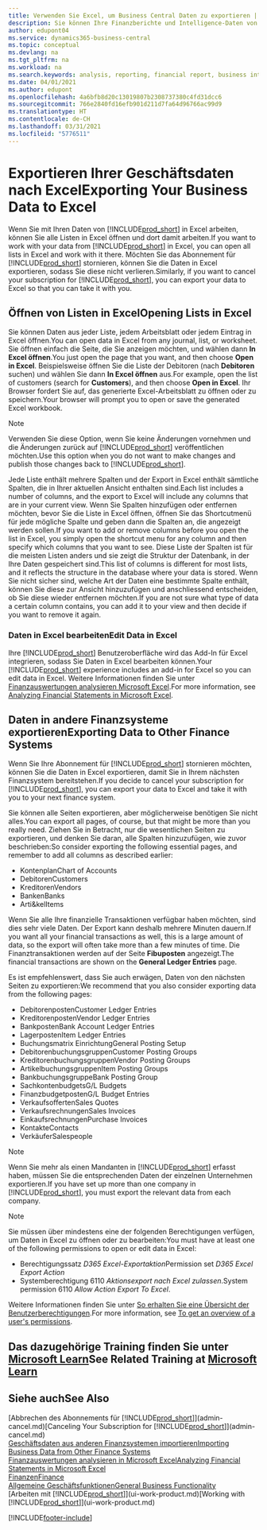 ```yaml
---
title: Verwenden Sie Excel, um Business Central Daten zu exportieren | Microsoft Docs
description: Sie können Ihre Finanzberichte und Intelligence-Daten von Business Central in Excel exportieren, oder Ihre Financials Daten in Excel öffnen.
author: edupont04
ms.service: dynamics365-business-central
ms.topic: conceptual
ms.devlang: na
ms.tgt_pltfrm: na
ms.workload: na
ms.search.keywords: analysis, reporting, financial report, business intelligence, BI, Excel
ms.date: 04/01/2021
ms.author: edupont
ms.openlocfilehash: 4a6bfb8d20c13019807b2308737380c4fd31dcc6
ms.sourcegitcommit: 766e2840fd16efb901d211d7fa64d96766ac99d9
ms.translationtype: HT
ms.contentlocale: de-CH
ms.lasthandoff: 03/31/2021
ms.locfileid: "5776511"
---
```

# <a name="exporting-your-business-data-to-excel"></a><span data-ttu-id="e8a33-103">Exportieren Ihrer Geschäftsdaten nach Excel</span><span class="sxs-lookup"><span data-stu-id="e8a33-103">Exporting Your Business Data to Excel</span></span>
<span data-ttu-id="e8a33-104">Wenn Sie mit Ihren Daten von [!INCLUDE[prod_short](includes/prod_short.md)] in Excel arbeiten, können Sie alle Listen in Excel öffnen und dort damit arbeiten.</span><span class="sxs-lookup"><span data-stu-id="e8a33-104">If you want to work with your data from [!INCLUDE[prod_short](includes/prod_short.md)] in Excel, you can open all lists in Excel and work with it there.</span></span> <span data-ttu-id="e8a33-105">Möchten Sie das Abonnement für [!INCLUDE[prod_short](includes/prod_short.md)] stornieren, können Sie die Daten in Excel exportieren, sodass Sie diese nicht verlieren.</span><span class="sxs-lookup"><span data-stu-id="e8a33-105">Similarly, if you want to cancel your subscription for [!INCLUDE[prod_short](includes/prod_short.md)], you can export your data to Excel so that you can take it with you.</span></span>

## <a name="opening-lists-in-excel"></a><span data-ttu-id="e8a33-106">Öffnen von Listen in Excel</span><span class="sxs-lookup"><span data-stu-id="e8a33-106">Opening Lists in Excel</span></span>
<span data-ttu-id="e8a33-107">Sie können Daten aus jeder Liste, jedem Arbeitsblatt oder jedem Eintrag in Excel öffnen.</span><span class="sxs-lookup"><span data-stu-id="e8a33-107">You can open data in Excel from any journal, list, or worksheet.</span></span> <span data-ttu-id="e8a33-108">Sie öffnen einfach die Seite, die Sie anzeigen möchten, und wählen dann **In Excel öffnen**.</span><span class="sxs-lookup"><span data-stu-id="e8a33-108">You just open the page that you want, and then choose **Open in Excel**.</span></span> <span data-ttu-id="e8a33-109">Beispielsweise öffnen Sie die Liste der Debitoren (nach **Debitoren** suchen) und wählen Sie dann **In Excel öffnen** aus.</span><span class="sxs-lookup"><span data-stu-id="e8a33-109">For example, open the list of customers (search for **Customers**), and then choose **Open in Excel**.</span></span> <span data-ttu-id="e8a33-110">Ihr Browser fordert Sie auf, das generierte Excel-Arbeitsblatt zu öffnen oder zu speichern.</span><span class="sxs-lookup"><span data-stu-id="e8a33-110">Your browser will prompt you to open or save the generated Excel workbook.</span></span>  

> [!NOTE]
> <span data-ttu-id="e8a33-111">Verwenden Sie diese Option, wenn Sie keine Änderungen vornehmen und die Änderungen zurück auf [!INCLUDE[prod_short](includes/prod_short.md)] veröffentlichen möchten.</span><span class="sxs-lookup"><span data-stu-id="e8a33-111">Use this option when you do not want to make changes and publish those changes back to [!INCLUDE[prod_short](includes/prod_short.md)].</span></span>  

<span data-ttu-id="e8a33-112">Jede Liste enthält mehrere Spalten und der Export in Excel enthält sämtliche Spalten, die in Ihrer aktuellen Ansicht enthalten sind.</span><span class="sxs-lookup"><span data-stu-id="e8a33-112">Each list includes a number of columns, and the export to Excel will include any columns that are in your current view.</span></span> <span data-ttu-id="e8a33-113">Wenn Sie Spalten hinzufügen oder entfernen möchten, bevor Sie die Liste in Excel öffnen, öffnen Sie das Shortcutmenü für jede mögliche Spalte und geben dann die Spalten an, die angezeigt werden sollen.</span><span class="sxs-lookup"><span data-stu-id="e8a33-113">If you want to add or remove columns before you open the list in Excel, you simply open the shortcut menu for any column and then specify which columns that you want to see.</span></span> <span data-ttu-id="e8a33-114">Diese Liste der Spalten ist für die meisten Listen anders und sie zeigt die Struktur der Datenbank, in der Ihre Daten gespeichert sind.</span><span class="sxs-lookup"><span data-stu-id="e8a33-114">This list of columns is different for most lists, and it reflects the structure in the database where your data is stored.</span></span> <span data-ttu-id="e8a33-115">Wenn Sie nicht sicher sind, welche Art der Daten eine bestimmte Spalte enthält, können Sie diese zur Ansicht hinzuzufügen und anschliessend entscheiden, ob Sie diese wieder entfernen möchten.</span><span class="sxs-lookup"><span data-stu-id="e8a33-115">If you are not sure what type of data a certain column contains, you can add it to your view and then decide if you want to remove it again.</span></span>  

### <a name="edit-data-in-excel"></a><span data-ttu-id="e8a33-116">Daten in Excel bearbeiten</span><span class="sxs-lookup"><span data-stu-id="e8a33-116">Edit Data in Excel</span></span>
<span data-ttu-id="e8a33-117">Ihre [!INCLUDE[prod_short](includes/prod_short.md)] Benutzeroberfläche wird das Add-In für Excel integrieren, sodass Sie Daten in Excel bearbeiten können.</span><span class="sxs-lookup"><span data-stu-id="e8a33-117">Your [!INCLUDE[prod_short](includes/prod_short.md)] experience includes an add-in for Excel so you can edit data in Excel.</span></span> <span data-ttu-id="e8a33-118">Weitere Informationen finden Sie unter [Finanzauswertungen analysieren Microsoft Excel](finance-analyze-excel.md).</span><span class="sxs-lookup"><span data-stu-id="e8a33-118">For more information, see [Analyzing Financial Statements in Microsoft Excel](finance-analyze-excel.md).</span></span>  

## <a name="exporting-data-to-other-finance-systems"></a><span data-ttu-id="e8a33-119">Daten in andere Finanzsysteme exportieren</span><span class="sxs-lookup"><span data-stu-id="e8a33-119">Exporting Data to Other Finance Systems</span></span>
<span data-ttu-id="e8a33-120">Wenn Sie Ihre Abonnement für [!INCLUDE[prod_short](includes/prod_short.md)] stornieren möchten, können Sie die Daten in Excel exportieren, damit Sie in Ihrem nächsten Finanzsystem bereitstehen.</span><span class="sxs-lookup"><span data-stu-id="e8a33-120">If you decide to cancel your subscription for [!INCLUDE[prod_short](includes/prod_short.md)], you can export your data to Excel and take it with you to your next finance system.</span></span>  

<span data-ttu-id="e8a33-121">Sie können alle Seiten exportieren, aber möglicherweise benötigen Sie nicht alles.</span><span class="sxs-lookup"><span data-stu-id="e8a33-121">You can export all pages, of course, but that might be more than you really need.</span></span> <span data-ttu-id="e8a33-122">Ziehen Sie in Betracht, nur die wesentlichen Seiten zu exportieren, und denken Sie daran, alle Spalten hinzuzufügen, wie zuvor beschrieben:</span><span class="sxs-lookup"><span data-stu-id="e8a33-122">So consider exporting the following essential pages, and remember to add all columns as described earlier:</span></span>  

* <span data-ttu-id="e8a33-123">Kontenplan</span><span class="sxs-lookup"><span data-stu-id="e8a33-123">Chart of Accounts</span></span>  
* <span data-ttu-id="e8a33-124">Debitoren</span><span class="sxs-lookup"><span data-stu-id="e8a33-124">Customers</span></span>  
* <span data-ttu-id="e8a33-125">Kreditoren</span><span class="sxs-lookup"><span data-stu-id="e8a33-125">Vendors</span></span>  
* <span data-ttu-id="e8a33-126">Banken</span><span class="sxs-lookup"><span data-stu-id="e8a33-126">Banks</span></span>  
* <span data-ttu-id="e8a33-127">Arti&kel</span><span class="sxs-lookup"><span data-stu-id="e8a33-127">Items</span></span>  

<span data-ttu-id="e8a33-128">Wenn Sie alle Ihre finanzielle Transaktionen verfügbar haben möchten, sind dies sehr viele Daten. Der Export kann deshalb  mehrere Minuten dauern.</span><span class="sxs-lookup"><span data-stu-id="e8a33-128">If you want all your financial transactions as well, this is a large amount of data, so the export will often take more than a few minutes of time.</span></span> <span data-ttu-id="e8a33-129">Die Finanztransaktionen werden auf der Seite **Fibuposten** angezeigt.</span><span class="sxs-lookup"><span data-stu-id="e8a33-129">The financial transactions are shown on the **General Ledger Entries** page.</span></span>  

<span data-ttu-id="e8a33-130">Es ist empfehlenswert, dass Sie auch erwägen, Daten von den nächsten Seiten zu exportieren:</span><span class="sxs-lookup"><span data-stu-id="e8a33-130">We recommend that you also consider exporting data from the following pages:</span></span>  

* <span data-ttu-id="e8a33-131">Debitorenposten</span><span class="sxs-lookup"><span data-stu-id="e8a33-131">Customer Ledger Entries</span></span>  
* <span data-ttu-id="e8a33-132">Kreditorenposten</span><span class="sxs-lookup"><span data-stu-id="e8a33-132">Vendor Ledger Entries</span></span>  
* <span data-ttu-id="e8a33-133">Bankposten</span><span class="sxs-lookup"><span data-stu-id="e8a33-133">Bank Account Ledger Entries</span></span>  
* <span data-ttu-id="e8a33-134">Lagerposten</span><span class="sxs-lookup"><span data-stu-id="e8a33-134">Item Ledger Entries</span></span>  
* <span data-ttu-id="e8a33-135">Buchungsmatrix Einrichtung</span><span class="sxs-lookup"><span data-stu-id="e8a33-135">General Posting Setup</span></span>  
* <span data-ttu-id="e8a33-136">Debitorenbuchungsgruppen</span><span class="sxs-lookup"><span data-stu-id="e8a33-136">Customer Posting Groups</span></span>  
* <span data-ttu-id="e8a33-137">Kreditorenbuchungsgruppen</span><span class="sxs-lookup"><span data-stu-id="e8a33-137">Vendor Posting Groups</span></span>  
* <span data-ttu-id="e8a33-138">Artikelbuchungsgruppen</span><span class="sxs-lookup"><span data-stu-id="e8a33-138">Item Posting Groups</span></span>  
* <span data-ttu-id="e8a33-139">Bankbuchungsgruppe</span><span class="sxs-lookup"><span data-stu-id="e8a33-139">Bank Posting Group</span></span>  
* <span data-ttu-id="e8a33-140">Sachkontenbudgets</span><span class="sxs-lookup"><span data-stu-id="e8a33-140">G/L Budgets</span></span>  
* <span data-ttu-id="e8a33-141">Finanzbudgetposten</span><span class="sxs-lookup"><span data-stu-id="e8a33-141">G/L Budget Entries</span></span>  
* <span data-ttu-id="e8a33-142">Verkaufsofferten</span><span class="sxs-lookup"><span data-stu-id="e8a33-142">Sales Quotes</span></span>  
* <span data-ttu-id="e8a33-143">Verkaufsrechnungen</span><span class="sxs-lookup"><span data-stu-id="e8a33-143">Sales Invoices</span></span>  
* <span data-ttu-id="e8a33-144">Einkaufsrechnungen</span><span class="sxs-lookup"><span data-stu-id="e8a33-144">Purchase Invoices</span></span>  
* <span data-ttu-id="e8a33-145">Kontakte</span><span class="sxs-lookup"><span data-stu-id="e8a33-145">Contacts</span></span>  
* <span data-ttu-id="e8a33-146">Verkäufer</span><span class="sxs-lookup"><span data-stu-id="e8a33-146">Salespeople</span></span>  

> [!NOTE]  
> <span data-ttu-id="e8a33-147">Wenn Sie mehr als einen Mandanten in [!INCLUDE[prod_short](includes/prod_short.md)] erfasst haben, müssen Sie die entsprechenden Daten der einzelnen Unternehmen exportieren.</span><span class="sxs-lookup"><span data-stu-id="e8a33-147">If you have set up more than one company in [!INCLUDE[prod_short](includes/prod_short.md)], you must export the relevant data from each company.</span></span>

> [!NOTE]
> <span data-ttu-id="e8a33-148">Sie müssen über mindestens eine der folgenden Berechtigungen verfügen, um Daten in Excel zu öffnen oder zu bearbeiten:</span><span class="sxs-lookup"><span data-stu-id="e8a33-148">You must have at least one of the following permissions to open or edit data in Excel:</span></span>
>    - <span data-ttu-id="e8a33-149">Berechtigungssatz *D365 Excel-Exportaktion*</span><span class="sxs-lookup"><span data-stu-id="e8a33-149">Permission set *D365 Excel Export Action*</span></span>  
>    - <span data-ttu-id="e8a33-150">Systemberechtigung 6110 *Aktionsexport nach Excel zulassen*.</span><span class="sxs-lookup"><span data-stu-id="e8a33-150">System permission 6110 *Allow Action Export To Excel*.</span></span>  

<span data-ttu-id="e8a33-151">Weitere Informationen finden Sie unter [So erhalten Sie eine Übersicht der Benutzerberechtigungen](ui-define-granular-permissions.md#to-get-an-overview-of-a-users-permissions).</span><span class="sxs-lookup"><span data-stu-id="e8a33-151">For more information, see [To get an overview of a user's permissions](ui-define-granular-permissions.md#to-get-an-overview-of-a-users-permissions).</span></span>

## <a name="see-related-training-at-microsoft-learn"></a><span data-ttu-id="e8a33-152">Das dazugehörige Training finden Sie unter [Microsoft Learn](/learn/modules/configure-powerbi-excel-dynamics-365-business-central/index)</span><span class="sxs-lookup"><span data-stu-id="e8a33-152">See Related Training at [Microsoft Learn](/learn/modules/configure-powerbi-excel-dynamics-365-business-central/index)</span></span>

## <a name="see-also"></a><span data-ttu-id="e8a33-153">Siehe auch</span><span class="sxs-lookup"><span data-stu-id="e8a33-153">See Also</span></span>
<span data-ttu-id="e8a33-154">[Abbrechen des Abonnements für [!INCLUDE[prod_short](includes/prod_short.md)]](admin-cancel.md)</span><span class="sxs-lookup"><span data-stu-id="e8a33-154">[Canceling Your Subscription for [!INCLUDE[prod_short](includes/prod_short.md)]](admin-cancel.md)</span></span>  
[<span data-ttu-id="e8a33-155">Geschäftsdaten aus anderen Finanzsystemen importieren</span><span class="sxs-lookup"><span data-stu-id="e8a33-155">Importing Business Data from Other Finance Systems</span></span>](across-import-data-configuration-packages.md)  
[<span data-ttu-id="e8a33-156">Finanzauswertungen analysieren in Microsoft Excel</span><span class="sxs-lookup"><span data-stu-id="e8a33-156">Analyzing Financial Statements in Microsoft Excel</span></span>](finance-analyze-excel.md)  
[<span data-ttu-id="e8a33-157">Finanzen</span><span class="sxs-lookup"><span data-stu-id="e8a33-157">Finance</span></span>](finance.md)  
[<span data-ttu-id="e8a33-158">Allgemeine Geschäftsfunktionen</span><span class="sxs-lookup"><span data-stu-id="e8a33-158">General Business Functionality</span></span>](ui-across-business-areas.md)  
<span data-ttu-id="e8a33-159">[Arbeiten mit [!INCLUDE[prod_short](includes/prod_short.md)]](ui-work-product.md)</span><span class="sxs-lookup"><span data-stu-id="e8a33-159">[Working with [!INCLUDE[prod_short](includes/prod_short.md)]](ui-work-product.md)</span></span>  


[!INCLUDE[footer-include](includes/footer-banner.md)]